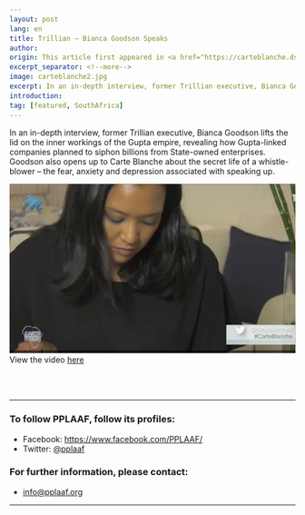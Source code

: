 ```yaml
---
layout: post
lang: en
title: Trillian – Bianca Goodson Speaks
author: 
origin: This article first appeared in <a href="https://carteblanche.dstv.com/trillian-bianca-goodson-speaks/" target="_blank">Carte Blanche</a>
excerpt_separator: <!--more-->
image: carteblanche2.jpg
excerpt: In an in-depth interview, former Trillian executive, Bianca Goodson lifts the lid on the inner workings of the Gupta empire, revealing how Gupta-linked companies planned to siphon billions from State-owned enterprises. Goodson also opens up to Carte Blanche about the secret life of a whistle-blower – the fear, anxiety and depression associated with speaking up.
introduction:
tag: [featured, SouthAfrica]
---
```

In an in-depth interview, former Trillian executive, Bianca Goodson lifts the lid on the inner workings of the Gupta empire, revealing how Gupta-linked companies planned to siphon billions from State-owned enterprises. Goodson also opens up to Carte Blanche about the secret life of a whistle-blower – the fear, anxiety and depression associated with speaking up.

<a href="https://carteblanche.dstv.com/trillian-bianca-goodson-speaks/" target="blank"><img class="img-responsive img-post center-block" src="/assets/images/posts/carteblanche2.jpg"></a>
<br>
View the video <a href="https://carteblanche.dstv.com/trillian-bianca-goodson-speaks/" target="blank">here</a>

<br>
<br>

----------------------

### To follow PPLAAF, follow its profiles:
- Facebook: <https://www.facebook.com/PPLAAF/>
- Twitter: [@pplaaf](https://twitter.com/pplaaf)

### For further information, please contact:
- [info@pplaaf.org](mailto:info@pplaaf.org)



-----
